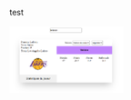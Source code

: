 test

<img src="https://github.com/AvirKarakitsos/JSnba/blob/main/images/screenshot.png?raw=true" alt="Alt text" 
style="display: inline-block; margin: 0 auto; max-width: 200px">